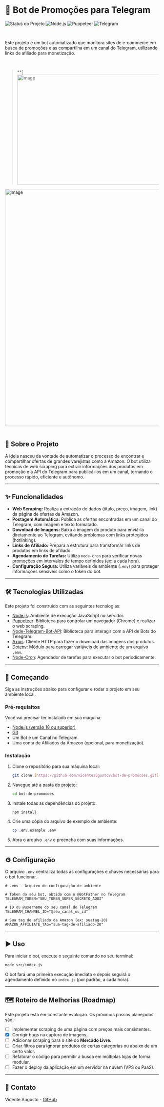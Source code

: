 # 🤖 Bot de Promoções para Telegram

![Status do Projeto](https://img.shields.io/badge/status-em%20desenvolvimento-yellow?style=for-the-badge)
![Node.js](https://img.shields.io/badge/Node.js-v22.x-339933?style=for-the-badge&logo=node.js)
![Puppeteer](https://img.shields.io/badge/Puppeteer-green?style=for-the-badge&logo=puppeteer)
![Telegram](https://img.shields.io/badge/Telegram-2CA5E0?style=for-the-badge&logo=telegram)

<br>

Este projeto é um bot automatizado que monitora sites de e-commerce em busca de promoções e as compartilha em um canal do Telegram, utilizando links de afiliado para monetização.

<br>

> **[<img width="1484" height="359" alt="image" src="https://github.com/user-attachments/assets/47ce6ca7-2650-473d-8737-648dd07eb10a" />
<img width="992" height="773" alt="image" src="https://github.com/user-attachments/assets/54a8b8b6-3b08-477e-8665-1b45b7f1c09b" />
 <br>


<br>

## 📜 Sobre o Projeto

A ideia nasceu da vontade de automatizar o processo de encontrar e compartilhar ofertas de grandes varejistas como a Amazon. O bot utiliza técnicas de web scraping para extrair informações dos produtos em promoção e a API do Telegram para publicá-los em um canal, tornando o processo rápido, eficiente e autônomo.

---

## ✨ Funcionalidades

-   **Web Scraping:** Realiza a extração de dados (título, preço, imagem, link) da página de ofertas da Amazon.
-   **Postagem Automática:** Publica as ofertas encontradas em um canal do Telegram, com imagem e texto formatado.
-   **Download de Imagens:** Baixa a imagem do produto para enviá-la diretamente ao Telegram, evitando problemas com links protegidos (hotlinking).
-   **Links de Afiliado:** Prepara a estrutura para transformar links de produtos em links de afiliado.
-   **Agendamento de Tarefas:** Utiliza `node-cron` para verificar novas promoções em intervalos de tempo definidos (ex: a cada hora).
-   **Configuração Segura:** Utiliza variáveis de ambiente (`.env`) para proteger informações sensíveis como o token do bot.

---

## 🛠️ Tecnologias Utilizadas

Este projeto foi construído com as seguintes tecnologias:

-   [Node.js](https://nodejs.org/en/): Ambiente de execução JavaScript no servidor.
-   [Puppeteer](https://pptr.dev/): Biblioteca para controlar um navegador (Chrome) e realizar o web scraping.
-   [Node-Telegram-Bot-API](https://github.com/yagop/node-telegram-bot-api): Biblioteca para interagir com a API de Bots do Telegram.
-   [Axios](https://axios-http.com/): Cliente HTTP para fazer o download das imagens dos produtos.
-   [Dotenv](https://github.com/motdotla/dotenv): Módulo para carregar variáveis de ambiente de um arquivo `.env`.
-   [Node-Cron](https://github.com/node-cron/node-cron): Agendador de tarefas para executar o bot periodicamente.

---

## 🚀 Começando

Siga as instruções abaixo para configurar e rodar o projeto em seu ambiente local.

### Pré-requisitos

Você vai precisar ter instalado em sua máquina:
* [Node.js (versão 18 ou superior)](https://nodejs.org/en/)
* [Git](https://git-scm.com/)
* Um Bot e um Canal no Telegram.
* Uma conta de Afiliados da Amazon (opcional, para monetização).

### Instalação

1.  Clone o repositório para sua máquina local:
    ```sh
    git clone [https://github.com/vicenteaugusto9/bot-de-promocoes.git](https://github.com/vicenteaugusto9/bot-de-promocoes.git)
    ```
2.  Navegue até a pasta do projeto:
    ```sh
    cd bot-de-promocoes
    ```
3.  Instale todas as dependências do projeto:
    ```sh
    npm install
    ```
4.  Crie uma cópia do arquivo de exemplo de ambiente:
    ```sh
    cp .env.example .env
    ```
5.  Abra o arquivo `.env` e preencha com suas informações.

---

## ⚙️ Configuração

O arquivo `.env` centraliza todas as configurações e chaves necessárias para o bot funcionar.

```
# .env - Arquivo de configuração de ambiente

# Token do seu bot, obtido com o @BotFather no Telegram
TELEGRAM_TOKEN="SEU_TOKEN_SUPER_SECRETO_AQUI"

# ID ou @username do seu canal do Telegram
TELEGRAM_CHANNEL_ID="@seu_canal_ou_id"

# Sua tag de afiliado da Amazon (ex: suatag-20)
AMAZON_AFFILIATE_TAG="sua-tag-de-afiliado-20"
```

---

## ▶️ Uso

Para iniciar o bot, execute o seguinte comando no seu terminal:

```sh
node src/index.js
```

O bot fará uma primeira execução imediata e depois seguirá o agendamento definido no `index.js` (por padrão, a cada hora).

---

## 🗺️ Roteiro de Melhorias (Roadmap)

Este projeto está em constante evolução. Os próximos passos planejados são:

-   [ ] Implementar scraping de uma página com preços mais consistentes.
-   [x] Corrigir bugs na captura de imagens.
-   [ ] Adicionar scraping para o site do **Mercado Livre**.
-   [ ] Criar filtros para ignorar produtos de certas categorias ou abaixo de um certo valor.
-   [ ] Refatorar o código para permitir a busca em múltiplas lojas de forma modular.
-   [ ] Fazer o deploy da aplicação em um servidor na nuvem (VPS ou PaaS).

---

## 🤝 Contato

Vicente Augusto - [GitHub](https://github.com/vicenteaugusto9)
